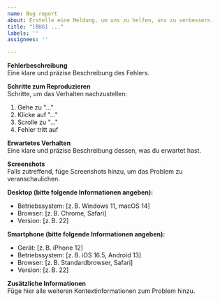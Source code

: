 ```yaml
---
name: Bug report
about: Erstelle eine Meldung, um uns zu helfen, uns zu verbessern.
title: "[BUG] ..."
labels: ''
assignees: ''

---
```


**Fehlerbeschreibung**  
Eine klare und präzise Beschreibung des Fehlers.

**Schritte zum Reproduzieren**  
Schritte, um das Verhalten nachzustellen:
1. Gehe zu "..."
2. Klicke auf "..."
3. Scrolle zu "..."
4. Fehler tritt auf

**Erwartetes Verhalten**  
Eine klare und präzise Beschreibung dessen, was du erwartet hast.

**Screenshots**  
Falls zutreffend, füge Screenshots hinzu, um das Problem zu veranschaulichen.

**Desktop (bitte folgende Informationen angeben):**
 - Betriebssystem: [z. B. Windows 11, macOS 14]
 - Browser: [z. B. Chrome, Safari]
 - Version: [z. B. 22]

**Smartphone (bitte folgende Informationen angeben):**
 - Gerät: [z. B. iPhone 12]
 - Betriebssystem: [z. B. iOS 16.5, Android 13]
 - Browser: [z. B. Standardbrowser, Safari]
 - Version: [z. B. 22]

**Zusätzliche Informationen**  
Füge hier alle weiteren Kontextinformationen zum Problem hinzu.
